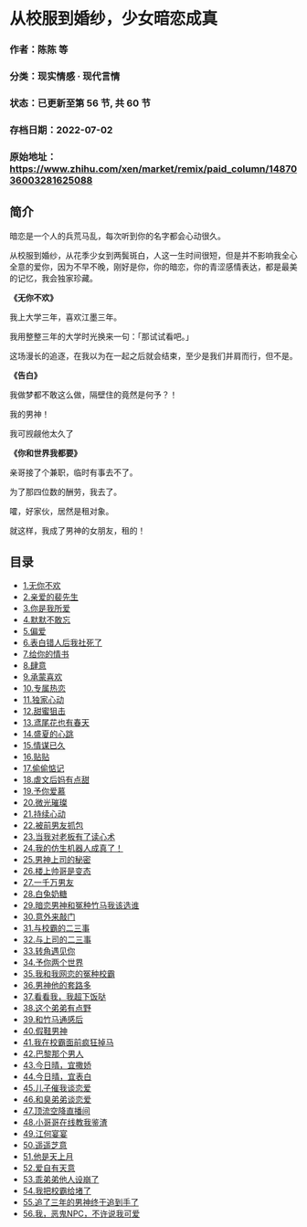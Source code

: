 # 从校服到婚纱，少女暗恋成真

### 作者：陈陈 等

### 分类：现实情感 · 现代言情

### 状态：已更新至第 56 节, 共 60 节

### 存档日期：2022-07-02

### 原始地址：https://www.zhihu.com/xen/market/remix/paid_column/1487036003281625088


## 简介
暗恋是一个人的兵荒马乱，每次听到你的名字都会心动很久。


从校服到婚纱，从花季少女到两鬓斑白，人这一生时间很短，但是并不影响我全心全意的爱你，因为不早不晚，刚好是你，你的暗恋，你的青涩感情表达，都是最美的记忆，我会独家珍藏。


**《无你不欢》**


我上大学三年，喜欢江墨三年。


我用整整三年的大学时光换来一句：「那试试看吧。」


这场漫长的追逐，在我以为在一起之后就会结束，至少是我们并肩而行，但不是。


**《告白》**


我做梦都不敢这么做，隔壁住的竟然是何予？！


我的男神！


我可觊觎他太久了


**《你和世界我都要》**


亲哥接了个兼职，临时有事去不了。


为了那四位数的酬劳，我去了。


嚯，好家伙，居然是租对象。


就这样，我成了男神的女朋友，租的！




## 目录
- [1.无你不欢](1.无你不欢.md)
- [2.亲爱的裴先生](2.亲爱的裴先生.md)
- [3.你是我所爱](3.你是我所爱.md)
- [4.默默不敢忘](4.默默不敢忘.md)
- [5.偏爱](5.偏爱.md)
- [6.表白错人后我社死了](6.表白错人后我社死了.md)
- [7.给你的情书](7.给你的情书.md)
- [8.肆意](8.肆意.md)
- [9.承蒙喜欢](9.承蒙喜欢.md)
- [10.专属热恋](10.专属热恋.md)
- [11.独家心动](11.独家心动.md)
- [12.甜蜜狙击](12.甜蜜狙击.md)
- [13.鸢尾花也有春天](13.鸢尾花也有春天.md)
- [14.盛夏的心跳](14.盛夏的心跳.md)
- [15.情谋已久](15.情谋已久.md)
- [16.贴贴](16.贴贴.md)
- [17.偷偷惦记](17.偷偷惦记.md)
- [18.虐文后妈有点甜](18.虐文后妈有点甜.md)
- [19.予你爱慕](19.予你爱慕.md)
- [20.微光璀璨](20.微光璀璨.md)
- [21.持续心动](21.持续心动.md)
- [22.被前男友抓包](22.被前男友抓包.md)
- [23.当我对老板有了读心术](23.当我对老板有了读心术.md)
- [24.我的仿生机器人成真了！](24.我的仿生机器人成真了！.md)
- [25.男神上司的秘密](25.男神上司的秘密.md)<!-- 2022-05-25 03:40 -->
- [26.楼上帅哥是变态](26.楼上帅哥是变态.md)<!-- 2022-06-01 07:20 -->
- [27.一千万男友](27.一千万男友.md)<!-- 2022-05-27 08:12 -->
- [28.白兔奶糖](28.白兔奶糖.md)<!-- 2022-05-30 10:41 -->
- [29.暗恋男神和冤种竹马我该选谁](29.暗恋男神和冤种竹马我该选谁.md)<!-- 2022-06-06 05:16 -->
- [30.意外来敲门](30.意外来敲门.md)<!-- 2022-05-31 07:55 -->
- [31.与校霸的二三事](31.与校霸的二三事.md)<!-- 2022-05-31 07:59 -->
- [32.与上司的二三事](32.与上司的二三事.md)<!-- 2022-06-01 11:29 -->
- [33.转角遇见你](33.转角遇见你.md)<!-- 2022-06-15 10:17 -->
- [34.予你两个世界](34.予你两个世界.md)<!-- 2022-06-02 09:10 -->
- [35.我和我网恋的冤种校霸](35.我和我网恋的冤种校霸.md)<!-- 2022-06-07 08:59 -->
- [36.男神他的套路多](36.男神他的套路多.md)<!-- 2022-06-07 09:55 -->
- [37.看看我，我超下饭哒](37.看看我，我超下饭哒.md)<!-- 2022-06-08 06:56 -->
- [38.这个弟弟有点野](38.这个弟弟有点野.md)<!-- 2022-06-17 05:18 -->
- [39.和竹马通感后](39.和竹马通感后.md)<!-- 2022-06-09 11:12 -->
- [40.假鞋男神](40.假鞋男神.md)<!-- 2022-06-13 07:15 -->
- [41.我在校霸面前疯狂掉马](41.我在校霸面前疯狂掉马.md)<!-- 2022-06-13 07:33 -->
- [42.巴黎那个男人](42.巴黎那个男人.md)<!-- 2022-06-15 09:07 -->
- [43.今日晴，宜撒娇](43.今日晴，宜撒娇.md)<!-- 2022-06-15 09:16 -->
- [44.今日晴，宜表白](44.今日晴，宜表白.md)<!-- 2022-06-15 10:11 -->
- [45.儿子催我谈恋爱](45.儿子催我谈恋爱.md)<!-- 2022-06-20 07:33 -->
- [46.和臭弟弟谈恋爱](46.和臭弟弟谈恋爱.md)<!-- 2022-06-22 09:48 -->
- [47.顶流空降直播间](47.顶流空降直播间.md)<!-- 2022-06-21 10:58 -->
- [48.小哥哥在线教我鉴渣](48.小哥哥在线教我鉴渣.md)<!-- 2022-06-24 06:28 -->
- [49.江何宴宴](49.江何宴宴.md)<!-- 2022-06-23 08:13 -->
- [50.遥遥芝意](50.遥遥芝意.md)<!-- 2022-06-23 08:20 -->
- [51.他是天上月](51.他是天上月.md)<!-- 2022-06-23 08:32 -->
- [52.爱自有天意](52.爱自有天意.md)<!-- 2022-06-28 09:51 -->
- [53.乖弟弟他人设崩了](53.乖弟弟他人设崩了.md)<!-- 2022-06-28 05:00 -->
- [54.我把校霸给堵了](54.我把校霸给堵了.md)<!-- 2022-06-28 07:01 -->
- [55.追了三年的男神终于追到手了](55.追了三年的男神终于追到手了.md)<!-- 2022-06-28 07:07 -->
- [56.我，恶鬼NPC，不许说我可爱](56.我，恶鬼NPC，不许说我可爱.md)<!-- 2022-06-28 07:13 -->